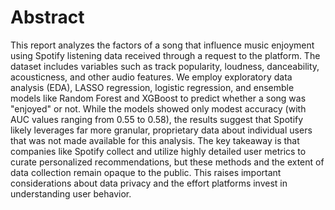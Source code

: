 # Abstract

This report analyzes the factors of a song that influence  music enjoyment using Spotify listening data received through a request to the platform. The dataset includes variables such as track popularity, loudness, danceability, acousticness, and other audio features. We employ exploratory data analysis (EDA), LASSO regression, logistic regression, and ensemble models like Random Forest and XGBoost to predict whether a song was "enjoyed" or not. While the models showed only modest accuracy (with AUC values ranging from 0.55 to 0.58), the results suggest that Spotify likely leverages far more granular, proprietary data about individual users that was not made available for this analysis. The key takeaway is that companies like Spotify collect and utilize highly detailed user metrics to curate personalized recommendations, but these methods and the extent of data collection remain opaque to the public. This raises important considerations about data privacy and the effort platforms invest in understanding user behavior.
